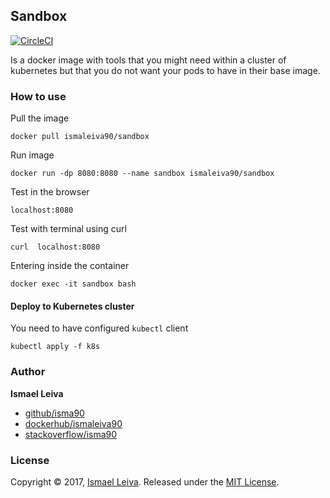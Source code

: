 
## Sandbox 

[![CircleCI](https://circleci.com/gh/isma90/sandbox-docker/tree/master.svg?style=svg)](https://circleci.com/gh/isma90/sandbox-docker/tree/master)

Is a docker image with tools that you might need within a cluster of kubernetes but that you do not want your pods to have in their base image.

### How to use

Pull the image

`docker pull ismaleiva90/sandbox`

Run image

`docker run -dp 8080:8080 --name sandbox ismaleiva90/sandbox` 

Test in the browser

`localhost:8080`

Test with terminal using curl

`curl  localhost:8080` 

Entering inside the container

`docker exec -it sandbox bash`

#### Deploy to Kubernetes cluster

You need to have configured `kubectl` client

`kubectl apply -f k8s`


### Author

**Ismael Leiva**

* [github/isma90](https://github.com/isma90)
* [dockerhub/ismaleiva90](https://hub.docker.com/u/ismaleiva90)
* [stackoverflow/isma90](https://stackoverflow.com/users/2043313/isma90?tab=profile)

### License

Copyright © 2017, [Ismael Leiva](https://github.com/isma90).
Released under the [MIT License](LICENSE).
